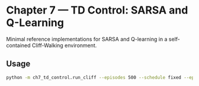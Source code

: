 # Chapter 7 — TD Control: SARSA and Q-Learning

Minimal reference implementations for SARSA and Q-learning in a self-contained Cliff-Walking environment.

## Usage
```bash
python -m ch7_td_control.run_cliff --episodes 500 --schedule fixed --eps 0.1
```

